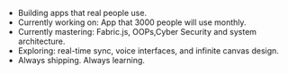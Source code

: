 - Building apps that real people use.
- Currently working on: App that 3000 people will use monthly.
- Currently mastering: Fabric.js, OOPs,Cyber Security and system architecture.
- Exploring: real-time sync, voice interfaces, and infinite canvas design.
- Always shipping. Always learning.
